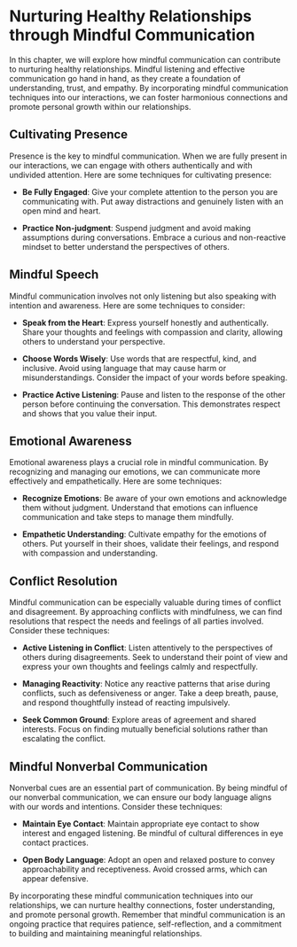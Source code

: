 Nurturing Healthy Relationships through Mindful Communication
========================================================================

In this chapter, we will explore how mindful communication can contribute to nurturing healthy relationships. Mindful listening and effective communication go hand in hand, as they create a foundation of understanding, trust, and empathy. By incorporating mindful communication techniques into our interactions, we can foster harmonious connections and promote personal growth within our relationships.

Cultivating Presence
--------------------

Presence is the key to mindful communication. When we are fully present in our interactions, we can engage with others authentically and with undivided attention. Here are some techniques for cultivating presence:

* **Be Fully Engaged**: Give your complete attention to the person you are communicating with. Put away distractions and genuinely listen with an open mind and heart.

* **Practice Non-judgment**: Suspend judgment and avoid making assumptions during conversations. Embrace a curious and non-reactive mindset to better understand the perspectives of others.

Mindful Speech
--------------

Mindful communication involves not only listening but also speaking with intention and awareness. Here are some techniques to consider:

* **Speak from the Heart**: Express yourself honestly and authentically. Share your thoughts and feelings with compassion and clarity, allowing others to understand your perspective.

* **Choose Words Wisely**: Use words that are respectful, kind, and inclusive. Avoid using language that may cause harm or misunderstandings. Consider the impact of your words before speaking.

* **Practice Active Listening**: Pause and listen to the response of the other person before continuing the conversation. This demonstrates respect and shows that you value their input.

Emotional Awareness
-------------------

Emotional awareness plays a crucial role in mindful communication. By recognizing and managing our emotions, we can communicate more effectively and empathetically. Here are some techniques:

* **Recognize Emotions**: Be aware of your own emotions and acknowledge them without judgment. Understand that emotions can influence communication and take steps to manage them mindfully.

* **Empathetic Understanding**: Cultivate empathy for the emotions of others. Put yourself in their shoes, validate their feelings, and respond with compassion and understanding.

Conflict Resolution
-------------------

Mindful communication can be especially valuable during times of conflict and disagreement. By approaching conflicts with mindfulness, we can find resolutions that respect the needs and feelings of all parties involved. Consider these techniques:

* **Active Listening in Conflict**: Listen attentively to the perspectives of others during disagreements. Seek to understand their point of view and express your own thoughts and feelings calmly and respectfully.

* **Managing Reactivity**: Notice any reactive patterns that arise during conflicts, such as defensiveness or anger. Take a deep breath, pause, and respond thoughtfully instead of reacting impulsively.

* **Seek Common Ground**: Explore areas of agreement and shared interests. Focus on finding mutually beneficial solutions rather than escalating the conflict.

Mindful Nonverbal Communication
-------------------------------

Nonverbal cues are an essential part of communication. By being mindful of our nonverbal communication, we can ensure our body language aligns with our words and intentions. Consider these techniques:

* **Maintain Eye Contact**: Maintain appropriate eye contact to show interest and engaged listening. Be mindful of cultural differences in eye contact practices.

* **Open Body Language**: Adopt an open and relaxed posture to convey approachability and receptiveness. Avoid crossed arms, which can appear defensive.

By incorporating these mindful communication techniques into our relationships, we can nurture healthy connections, foster understanding, and promote personal growth. Remember that mindful communication is an ongoing practice that requires patience, self-reflection, and a commitment to building and maintaining meaningful relationships.
